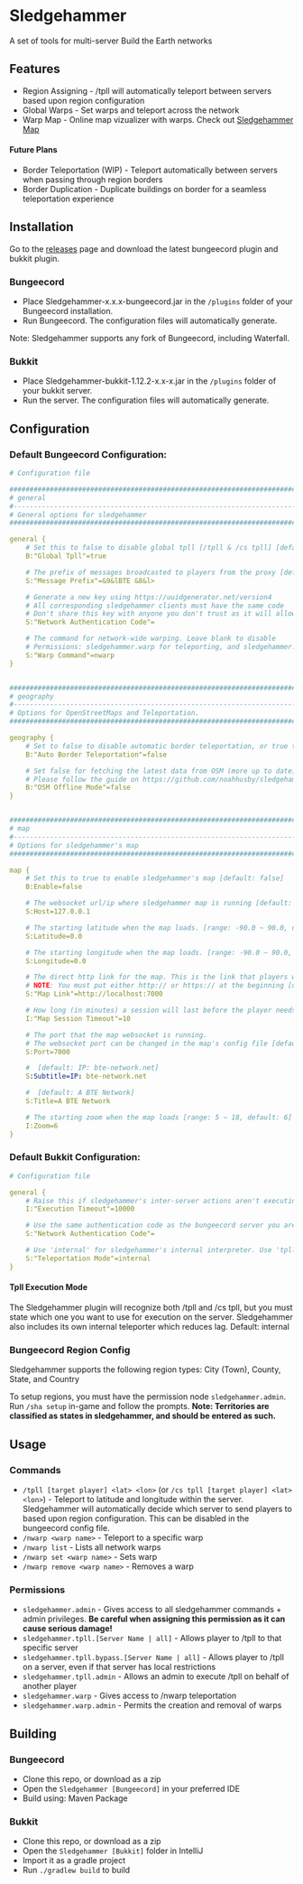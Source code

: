 # Sledgehammer
A set of tools for multi-server Build the Earth networks

## Features
* Region Assigning - /tpll will automatically teleport between servers based upon region configuration
* Global Warps - Set warps and teleport across the network
* Warp Map - Online map vizualizer with warps. Check out [Sledgehammer Map](https://github.com/noahhusby/Sledgehammer-Map/releases)

#### Future Plans
* Border Teleportation (WIP) - Teleport automatically between servers when passing through region borders
* Border Duplication - Duplicate buildings on border for a seamless teleportation experience

## Installation
Go to the [releases](https://github.com/noahhusby/Sledgehammer/releases) page and download the latest bungeecord plugin and bukkit plugin.

### Bungeecord
* Place Sledgehammer-x.x.x-bungeecord.jar in the `/plugins` folder of your Bungeecord installation.
* Run Bungeecord. The configuration files will automatically generate.

Note: Sledgehammer supports any fork of Bungeecord, including Waterfall.

### Bukkit
* Place Sledgehammer-bukkit-1.12.2-x.x-x.jar in the `/plugins` folder of your bukkit server.
* Run the server. The configuration files will automatically generate.

## Configuration

### Default Bungeecord Configuration:
```yaml
# Configuration file

##########################################################################################################
# general
#--------------------------------------------------------------------------------------------------------#
# General options for sledgehammer
##########################################################################################################

general {
    # Set this to false to disable global tpll [/tpll & /cs tpll] [default: true]
    B:"Global Tpll"=true

    # The prefix of messages broadcasted to players from the proxy [default: &9&lBTE &8&l> ]
    S:"Message Prefix"=&9&lBTE &8&l> 

    # Generate a new key using https://uuidgenerator.net/version4
    # All corresponding sledgehammer clients must have the same code
    # Don't share this key with anyone you don't trust as it will allow anybody to run any command on connected servers. [default: ]
    S:"Network Authentication Code"=

    # The command for network-wide warping. Leave blank to disable
    # Permissions: sledgehammer.warp for teleporting, and sledgehammer.warp.admin for setting warps. [default: nwarp]
    S:"Warp Command"=nwarp
}


##########################################################################################################
# geography
#--------------------------------------------------------------------------------------------------------#
# Options for OpenStreetMaps and Teleportation.
##########################################################################################################

geography {
    # Set to false to disable automatic border teleportation, or true to enable it. (Note: OSM Offline Mode must be set to true for this to be enabled. [default: false]
    B:"Auto Border Teleportation"=false

    # Set false for fetching the latest data from OSM (more up to date), or true for using a downloaded database.
    # Please follow the guide on https://github.com/noahhusby/sledgehammer about downloading and configuring the offline database. [default: false]
    B:"OSM Offline Mode"=false
}


##########################################################################################################
# map
#--------------------------------------------------------------------------------------------------------#
# Options for sledgehammer's map
##########################################################################################################

map {
    # Set this to true to enable sledgehammer's map [default: false]
    B:Enable=false

    # The websocket url/ip where sledgehammer map is running [default: 127.0.0.1]
    S:Host=127.0.0.1

    # The starting latitude when the map loads. [range: -90.0 ~ 90.0, default: 0.0]
    S:Latitude=0.0

    # The starting longitude when the map loads. [range: -90.0 ~ 90.0, default: 0.0]
    S:Longitude=0.0

    # The direct http link for the map. This is the link that players will interact with.
    # NOTE: You must put either http:// or https:// at the beginning [default: http://map.bte-network.net]
    S:"Map Link"=http://localhost:7000

    # How long (in minutes) a session will last before the player needs to invoke the map command again. [range: 5 ~ 60, default: 10]
    I:"Map Session Timeout"=10

    # The port that the map websocket is running.
    # The websocket port can be changed in the map's config file [default: 7000]
    S:Port=7000

    #  [default: IP: bte-network.net]
    S:Subtitle=IP: bte-network.net

    #  [default: A BTE Network]
    S:Title=A BTE Network

    # The starting zoom when the map loads [range: 5 ~ 18, default: 6]
    I:Zoom=6
}
```

### Default Bukkit Configuration:
```yaml
# Configuration file

general {
    # Raise this if sledgehammer's inter-server actions aren't executing. Default: 10000 (10 seconds) [range: 2000 ~ 30000, default: 10000]
    I:"Execution Timeout"=10000

    # Use the same authentication code as the bungeecord server you are connecting to [default: ]
    S:"Network Authentication Code"=

    # Use 'internal' for sledgehammer's internal interpreter. Use 'tpll' for terra121's interpreter, or 'cs' for BTE Tool's interpreter. [default: internal]
    S:"Teleportation Mode"=internal
}
```
#### Tpll Execution Mode
The Sledgehammer plugin will recognize both /tpll and /cs tpll, but you must state which one you want to use for execution on the server. Sledgehammer also includes its own internal teleporter which reduces lag.
Default: internal

### Bungeecord Region Config
Sledgehammer supports the following region types: City (Town), County, State, and Country

To setup regions, you must have the permission node `sledgehammer.admin`. Run `/sha setup` in-game and follow the prompts. **Note: Territories are classified as states in sledgehammer, and should be entered as such.**

## Usage
### Commands
* `/tpll [target player] <lat> <lon>` (or `/cs tpll [target player] <lat> <lon>`) - Teleport to latitude and longitude within the server. Sledgehammer will automatically decide which server to send players to based upon region configuration. This can be disabled in the bungeecord config file.
* `/nwarp <warp name>` - Teleport to a specific warp
* `/nwarp list` - Lists all network warps
* `/nwarp set <warp name>` - Sets warp
* `/nwarp remove <warp name>` - Removes a warp

### Permissions
* `sledgehammer.admin` - Gives access to all sledgehammer commands + admin privileges. **Be careful when assigning this permission as it can cause serious damage!**
* `sledgehammer.tpll.[Server Name | all]` - Allows player to /tpll to that specific server
* `sledgehammer.tpll.bypass.[Server Name | all]` - Allows player to /tpll on a server, even if that server has local restrictions
* `sledgehammer.tpll.admin` - Allows an admin to execute /tpll on behalf of another player
* `sledgehammer.warp` - Gives access to /nwarp teleportation
* `sledgehammer.warp.admin` - Permits the creation and removal of warps

## Building
### Bungeecord
* Clone this repo, or download as a zip
* Open the `Sledgehammer [Bungeecord]` in your preferred IDE
* Build using: Maven Package

### Bukkit
* Clone this repo, or download as a zip
* Open the `Sledgehammer [Bukkit]` folder in IntelliJ
* Import it as a gradle project
* Run `./gradlew build` to build
